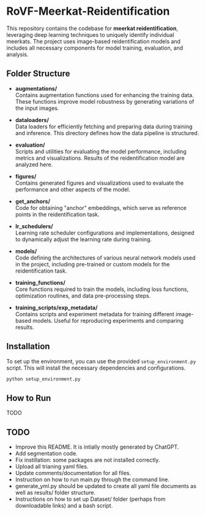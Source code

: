 # RoVF-Meerkat-Reidentification

This repository contains the codebase for **meerkat reidentification**, leveraging deep learning techniques to uniquely identify individual meerkats. The project uses image-based reidentification models and includes all necessary components for model training, evaluation, and analysis.

## Folder Structure

- **augmentations/**  
  Contains augmentation functions used for enhancing the training data. These functions improve model robustness by generating variations of the input images.

- **dataloaders/**  
  Data loaders for efficiently fetching and preparing data during training and inference. This directory defines how the data pipeline is structured.

- **evaluation/**  
  Scripts and utilities for evaluating the model performance, including metrics and visualizations. Results of the reidentification model are analyzed here.

- **figures/**  
  Contains generated figures and visualizations used to evaluate the performance and other aspects of the model.

- **get_anchors/**  
  Code for obtaining "anchor" embeddings, which serve as reference points in the reidentification task.

- **lr_schedulers/**  
  Learning rate scheduler configurations and implementations, designed to dynamically adjust the learning rate during training.

- **models/**  
  Code defining the architectures of various neural network models used in the project, including pre-trained or custom models for the reidentification task.

- **training_functions/**  
  Core functions required to train the models, including loss functions, optimization routines, and data pre-processing steps.

- **training_scripts/exp_metadata/**  
  Contains scripts and experiment metadata for training different image-based models. Useful for reproducing experiments and comparing results.

## Installation

To set up the environment, you can use the provided `setup_environment.py` script. This will install the necessary dependencies and configurations.

```bash
python setup_environment.py
```

## How to Run

TODO

## TODO

  - Improve this README. It is intially mostly generated by ChatGPT. 
  - Add segmentation code.
  - Fix instillation: some packages are not installed correctly.
  - Upload all trianing yaml files.
  - Update comments/documentation for all files.
  - Instruction on how to run main.py through the command line.
  - generate_yml.py should be updated to create all yaml file documents as well as results/ folder structure.
  - Instructions on how to set up Dataset/ folder (perhaps from downloadable links) and a bash script.
